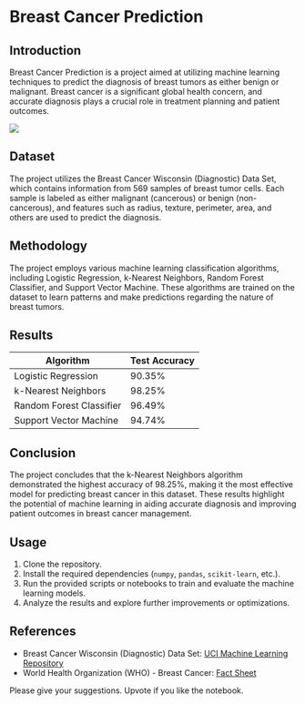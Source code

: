 # Breast Cancer Prediction

## Introduction
Breast Cancer Prediction is a project aimed at utilizing machine learning techniques to predict the diagnosis of breast tumors as either benign or malignant. Breast cancer is a significant global health concern, and accurate diagnosis plays a crucial role in treatment planning and patient outcomes.

<img src="[(https://github.com/Shrichandbhuria/Breast-Cancer-Prediction/tree/main)/breast_tumors.jpg" align="center">


## Dataset
The project utilizes the Breast Cancer Wisconsin (Diagnostic) Data Set, which contains information from 569 samples of breast tumor cells. Each sample is labeled as either malignant (cancerous) or benign (non-cancerous), and features such as radius, texture, perimeter, area, and others are used to predict the diagnosis.

## Methodology
The project employs various machine learning classification algorithms, including Logistic Regression, k-Nearest Neighbors, Random Forest Classifier, and Support Vector Machine. These algorithms are trained on the dataset to learn patterns and make predictions regarding the nature of breast tumors.

## Results

| Algorithm                | Test Accuracy |
|--------------------------|---------------|
| Logistic Regression      | 90.35%        |
| k-Nearest Neighbors      | 98.25%        |
| Random Forest Classifier | 96.49%        |
| Support Vector Machine   | 94.74%        |

## Conclusion
The project concludes that the k-Nearest Neighbors algorithm demonstrated the highest accuracy of 98.25%, making it the most effective model for predicting breast cancer in this dataset. These results highlight the potential of machine learning in aiding accurate diagnosis and improving patient outcomes in breast cancer management.

## Usage
1. Clone the repository.
2. Install the required dependencies (`numpy`, `pandas`, `scikit-learn`, etc.).
3. Run the provided scripts or notebooks to train and evaluate the machine learning models.
4. Analyze the results and explore further improvements or optimizations.

## References
- Breast Cancer Wisconsin (Diagnostic) Data Set: [UCI Machine Learning Repository](https://archive.ics.uci.edu/ml/datasets/Breast+Cancer+Wisconsin+%28Diagnostic%29)
- World Health Organization (WHO) - Breast Cancer: [Fact Sheet](https://www.who.int/news-room/fact-sheets/detail/breast-cancer)

Please give your suggestions.
Upvote if you like the notebook.


